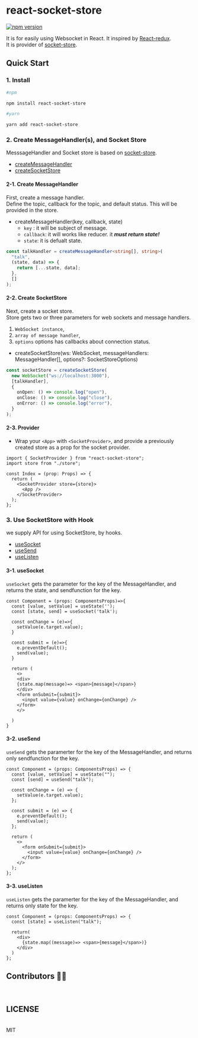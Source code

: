 # react-socket-store
[![npm version](https://badge.fury.io/js/react-socket-store.svg)](https://badge.fury.io/js/react-socket-store)

It is for easily using Websocket in React. It inspired by [React-redux](https://github.com/reduxjs/react-redux).<br>
It is provider of [socket-store](https://github.com/nerdchanii/socket-store).

## Quick Start


### 1. Install


```bash
#npm

npm install react-socket-store

#yarn

yarn add react-socket-store
```



### 2. Create MessageHandler(s), and Socket Store


MesssageHandler and Socket store is based on [socket-store](https://github.com/nerdchanii/socket-store).

- [createMessageHandler](#2-1-create-messagehandler)
- [createSocketStore](#2-2-create-socketstore)

#### 2-1. Create MessageHandler


First, create a message handler.<br>
Define the topic, callback for the topic, and default status. This will be provided in the store.

- createMessageHandler(key, callback, state)
  - `key` : it will be subject of message.
  - `callback`: it will works like reducer. it **_must return state!_**
  - `state`: it is defualt state.

```ts
const talkHandler = createMessageHandler<string[], string>(
  "talk",
  (state, data) => {
    return [...state, data];
  },
  []
);
```



#### 2-2. Create SocketStore


Next, create a socket store.<br>
Store gets two or three parameters for web sockets and message handlers.
1. `WebSocket instance`,
2. `array of message handler`,
3. `options` options has callbacks about connection status.

- createSocketStore(ws: WebSocket, messageHandlers: MessageHandler[], options?: SocketStoreOptions)

```ts
const socketStore = createSocketStore(
  new WebSocket("ws://localhost:3000"),
  [talkHandler],
  {
    onOpen: () => console.log("open"),
    onClose: () => console.log("close"),
    onError: () => console.log("error"),
  }
);
```


#### 2-3. Provider


- Wrap your `<App>` with `<SocketProvider>`, and provide a previously created store as a prop for the socket provider.

```tsx
import { SocketProvider } from "react-socket-store";
import store from "./store";

const Index = (prop: Props) => {
  return (
    <SocketProvider store={store}>
      <App />
    </SocketProvider>
  );
};
```



### 3. Use SocketStore with Hook


we supply API for using SocketStore, by hooks.

- [useSocket](#3-1-usesocket)
- [useSend](#3-2-usesend)
- [useListen](#3-3-uselisten)



#### 3-1. useSocket

`useSocket` gets the parameter for the key of the MessageHandler, and returns the state, and sendfunction for the key.

```tsx
const Component = (props: ComponentsProps)=>{
  const [value, setValue] = useState('');
  const [state, send] = useSocket('talk');

  const onChange = (e)=>{
    setValue(e.target.value);
  }

  const submit = (e)=>{
    e.preventDefault();
    send(value);
  }

  return (
    <>
    <div>
    {state.map(message)=> <span>{message}</span>}
    </div>
    <form onSubmit={submit}>
      <input value={value} onChange={onChange} />
    </form>
    </>

  )
}
```


#### 3-2. useSend

`useSend` gets the paramerter for the key of the MessageHandler, and returns
  only sendfunction for the key.

```tsx
const Component = (props: ComponentsProps) => {
  const [value, setValue] = useState("");
  const [send] = useSend("talk");

  const onChange = (e) => {
    setValue(e.target.value);
  };

  const submit = (e) => {
    e.preventDefault();
    send(value);
  };

  return (
    <>
      <form onSubmit={submit}>
        <input value={value} onChange={onChange} />
      </form>
    </>
  );
};
```


#### 3-3. useListen

`useListen` gets the paramerter for the key of the MessageHandler, and returns
  only state for the key.

```tsx
const Component = (props: ComponentsProps) => {
  const [state] = useListen("talk");

  return(
    <div>
      {state.map((message)=> <span>{message}</span>)}
    </div>
  )
};
```



## Contributors 👏🏻
<br/>

## LICENSE
<br/>
 MIT
